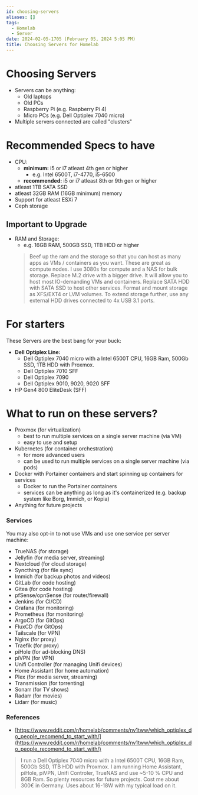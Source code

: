 ```yaml
---
id: choosing-servers
aliases: []
tags:
  - Homelab
  - Server
date: 2024-02-05-1705 (February 05, 2024 5:05 PM)
title: Choosing Servers for Homelab
---
```


# Choosing Servers
- Servers can be anything:
  - Old laptops
  - Old PCs
  - Raspberry Pi (e.g. Raspberry Pi 4)
  - Micro PCs (e.g. Dell Optiplex 7040 micro)
- Multiple servers connected are called "clusters"

# Recommended Specs to have
- CPU:
  - **minimum:** i5 or i7 atleast 4th gen or higher
    - e.g. Intel 6500T, i7-4770, i5-6500
  - **recommended:** i5 or i7 atleast 8th or 9th gen or higher
- atleast 1TB SATA SSD
- atleast 32GB RAM (16GB minimum) memory
- Support for atleast ESXi 7
- Ceph storage
## Important to Upgrade
- RAM and Storage:
  - e.g. 16GB RAM, 500GB SSD, 1TB HDD or higher
  > Beef up the ram and the storage so that you can host as many apps as VMs / containers as you want. These are great as compute nodes. I use 3080s for compute and a NAS for bulk storage.
  > Replace M.2 drive with a bigger drive. It will allow you to host most IO-demanding VMs and containers.
  > Replace SATA HDD with SATA SSD to host other services. Format and mount storage as XFS/EXT4 or LVM volumes.
  > To extend storage further, use any external HDD drives connected to 4x USB 3.1 ports.

# For starters
These Servers are the best bang for your buck:
- **Dell Optiplex Line:**
  - Dell Optiplex 7040 micro with a Intel 6500T CPU, 16GB Ram, 500Gb SSD, 1TB HDD with Proxmox.
  - Dell Optiplex 7010 SFF
  - Dell Optiplex 7090
  - Dell Optiplex 9010, 9020, 9020 SFF
- HP Gen4 800 EliteDesk (SFF)

# What to run on these servers?
- Proxmox (for virtualization)
  - best to run multiple services on a single server machine (via VM)
  - easy to use and setup
- Kubernetes (for container orchestration)
  - for more advanced users
  - can be used to run multiple services on a single server machine (via pods)
- Docker with Portainer containers and start spinning up containers for services
  - Docker to run the Portainer containers
  - services can be anything as long as it's containerized (e.g. backup system like Borg, Immich, or Kopia)
- Anything for future projects
### Services
You may also opt-in to not use VMs and use one service per server machine:
- TrueNAS (for storage)
- Jellyfin (for media server, streaming)
- Nextcloud (for cloud storage)
- Syncthing (for file sync)
- Immich (for backup photos and videos)
- GitLab (for code hosting)
- Gitea (for code hosting)
- pfSense/opnSense (for router/firewall)
- Jenkins (for CI/CD)
- Grafana (for monitoring)
- Prometheus (for monitoring)
- ArgoCD (for GitOps)
- FluxCD (for GitOps)
- Tailscale (for VPN)
- Nginx (for proxy)
- Traefik (for proxy)
- piHole (for ad-blocking DNS)
- piVPN (for VPN)
- Unifi Controller (for managing Unifi devices)
- Home Assistant (for home automation)
- Plex (for media server, streaming)
- Transmission (for torrenting)
- Sonarr (for TV shows)
- Radarr (for movies)
- Lidarr (for music)

### References
- [https://www.reddit.com/r/homelab/comments/nv1tww/which_optiplex_do_people_recomend_to_start_with/](https://www.reddit.com/r/homelab/comments/nv1tww/which_optiplex_do_people_recomend_to_start_with/)
> I run a Dell Optiplex 7040 micro with a Intel 6500T CPU, 16GB Ram, 500Gb SSD, 1TB HDD with Proxmox.
  I am running Home Assistant, piHole, piVPN, Unifi Controler, TrueNAS and use ~5-10 % CPU and 8GB Ram. So plenty resources for future projects. Cost me about 300€ in Germany. Uses about 16-18W with my typical load on it.
